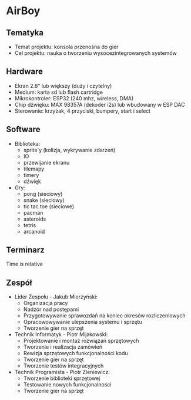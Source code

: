 # AirBoy


## Tematyka

 - Temat projektu: konsola przenośna do gier
 - Cel projektu: nauka o tworzeniu wysocezintegrowanych systemów


<!--## Budżet-->

<!--| Nazwa | Cena jednostkowa | Ilość | Cena |-->
<!--| ----- | ---------------- | ----- | ---- |-->
<!--| ESP32 | 30 zł | 2 | 60 zł | -->
<!--| Ekran TFT | 70 zł | 2 | 140 zł |-->
<!--| TP4056 | 7 zł | 2 | 14 zł |-->
<!--| Przetwornica | 5 zł | 2 | 10 zł |-->
<!--| Ogniwa LiPo | 30 zł | 2 | 60 zł |-->
<!--| Max 98357A | 5 zł | 2 | 10 zł |-->
<!--| Złącze pinowe | 2 zł | 2 | 4 zł |-->
<!--| PCB | 10 zł | 2 | 20 zł |-->
<!--| | | Suma | 318 zł |-->

## Hardware

 - Ekran 2.8" lub większy (duży i czytelny)
 - Medium: karta sd lub flash cartridge
 - Mikrokontroler: ESP32 (240 mhz, wireless, DMA)
 - Chip dźwięku: MAX 98357A (dekoder i2s) lub wbudowany w ESP DAC
 - Sterowanie: krzyżak, 4 przyciski, bumpery, start i select


## Software

 - Biblioteka: 
	 - sprite'y (kolizja, wykrywanie zdarzeń)
	 - IO
	 - przewijanie ekranu
	 - tilemapy
	 - timery
	 - dźwięk
 - Gry: 
	 - pong (sieciowy)
	 - snake (sieciowy)
	 - tic tac toe (sieciowe)
	 - pacman
	 - asteroids
	 - tetris
	 - arcanoid


## Terminarz

Time is relative

## Zespół

 - Lider Zespołu - Jakub Mierzyński:
	- Organizacja pracy
	- Nadzór nad postępami
	- Przygotowywanie sprawozdań na koniec okresów rozliczeniowych
	- Opracowowywanie ulepszenia systemu i sprzętu
	- Tworzenie gier na sprzęt
 - Technik Informatyk - Piotr Mijakowski:
	- Projektowanie i montaż rozwiązań sprzętowych
	- Tworzenie i realizacja zamówień
	- Rewizja sprzętowych funkcjonalności kodu
	- Tworzenie gier na sprzęt
	- Tworzenie testów integracyjnych
 - Technik Programista - Piotr Zieniewicz:
	- Tworzenie biblioteki sprzętowej
	- Testowanie nowych funkcjonalności
	- Tworzenie gier na sprzęt

